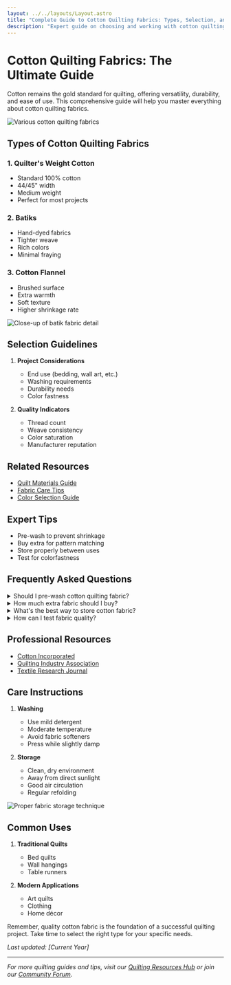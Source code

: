 ```yaml
---
layout: ../../layouts/Layout.astro
title: "Complete Guide to Cotton Quilting Fabrics: Types, Selection, and Care"
description: "Expert guide on choosing and working with cotton quilting fabrics, including types, characteristics, and maintenance tips for successful quilting projects."
---
```


# Cotton Quilting Fabrics: The Ultimate Guide

Cotton remains the gold standard for quilting, offering versatility, durability, and ease of use. This comprehensive guide will help you master everything about cotton quilting fabrics.

![Various cotton quilting fabrics](https://images.unsplash.com/photo-1596586371480-bf9119b62c74?fm=jpg&w=1200)

## Types of Cotton Quilting Fabrics

### 1. Quilter's Weight Cotton
- Standard 100% cotton
- 44/45" width
- Medium weight
- Perfect for most projects

### 2. Batiks
- Hand-dyed fabrics
- Tighter weave
- Rich colors
- Minimal fraying

### 3. Cotton Flannel
- Brushed surface
- Extra warmth
- Soft texture
- Higher shrinkage rate

![Close-up of batik fabric detail](https://images.unsplash.com/photo-1513364776144-60967b0f800f?fm=jpg&w=1200)

## Selection Guidelines

1. **Project Considerations**
   - End use (bedding, wall art, etc.)
   - Washing requirements
   - Durability needs
   - Color fastness

2. **Quality Indicators**
   - Thread count
   - Weave consistency
   - Color saturation
   - Manufacturer reputation

## Related Resources
- [Quilt Materials Guide](/pillars/quilt-materials)
- [Fabric Care Tips](/guides/fabric-care)
- [Color Selection Guide](/pillars/quilt-color-theory)

## Expert Tips
- Pre-wash to prevent shrinkage
- Buy extra for pattern matching
- Store properly between uses
- Test for colorfastness

## Frequently Asked Questions

<details>
<summary>Should I pre-wash cotton quilting fabric?</summary>
Yes, pre-washing is recommended to prevent shrinkage and remove excess dyes. Use mild detergent and medium temperature water.
</details>

<details>
<summary>How much extra fabric should I buy?</summary>
Purchase 10-15% extra for pattern matching, shrinkage, and cutting errors. For directional prints, buy 25% extra.
</details>

<details>
<summary>What's the best way to store cotton fabric?</summary>
Store in a cool, dry place away from direct sunlight. Wrap in acid-free tissue or cotton sheets, avoiding plastic.
</details>

<details>
<summary>How can I test fabric quality?</summary>
Check thread count, perform a pull test on both grain directions, and examine printing quality and color consistency.
</details>

## Professional Resources

- [Cotton Incorporated](https://www.cottoninc.com/)
- [Quilting Industry Association](https://www.quilts.com/)
- [Textile Research Journal](https://journals.sagepub.com/home/trj)

## Care Instructions

1. **Washing**
   - Use mild detergent
   - Moderate temperature
   - Avoid fabric softeners
   - Press while slightly damp

2. **Storage**
   - Clean, dry environment
   - Away from direct sunlight
   - Good air circulation
   - Regular refolding

![Proper fabric storage technique](https://images.unsplash.com/photo-1528893583363-e8a0c1ddde72?fm=jpg&w=1200)

## Common Uses

1. **Traditional Quilts**
   - Bed quilts
   - Wall hangings
   - Table runners

2. **Modern Applications**
   - Art quilts
   - Clothing
   - Home décor

Remember, quality cotton fabric is the foundation of a successful quilting project. Take time to select the right type for your specific needs.

*Last updated: [Current Year]*

---

*For more quilting guides and tips, visit our [Quilting Resources Hub](/guides) or join our [Community Forum](/community).*
